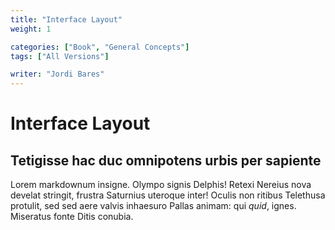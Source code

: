 ```yaml
---
title: "Interface Layout"
weight: 1

categories: ["Book", "General Concepts"]
tags: ["All Versions"]

writer: "Jordi Bares"
---
```

# Interface Layout

## Tetigisse hac duc omnipotens urbis per sapiente

Lorem markdownum insigne. Olympo signis Delphis! Retexi Nereius nova develat
stringit, frustra Saturnius uteroque inter! Oculis non ritibus Telethusa
protulit, sed sed aere valvis inhaesuro Pallas animam: qui *quid*, ignes.
Miseratus fonte Ditis conubia.